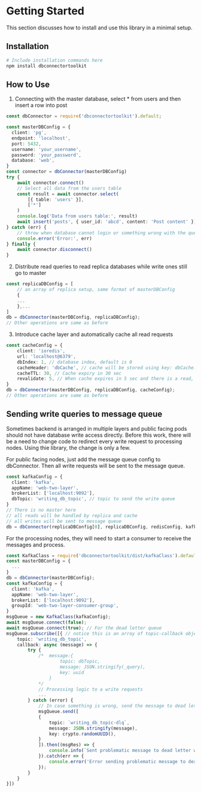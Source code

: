 Getting Started
===============

This section discusses how to install and use this library in a minimal setup.

Installation
------------
```bash
# Include installation commands here
npm install dbconnectortoolkit
```

How to Use
----------
1) Connecting with the master database, select * from users and then insert a row into post
```typescript
const dbConnector = require('dbconnectortoolkit').default;

const masterDBConfig = {
  client: 'pg',
  endpoint: 'localhost',
  port: 5432,
  username: 'your_username',
  password: 'your_password',
  database: 'web',
}
const connector = dbConnector(masterDBConfig)
try {
    await connector.connect()
    // Select all data from the users table
    const result = await connector.select(
        [{ table: 'users' }],
        ['*']
    )
    console.log('Data from users table:', result)
    await insert('posts', { user_id: 'abcd', content: 'Post content' })
} catch (err) {
    // throw when database cannot login or something wrong with the query
    console.error('Error:', err)
} finally {
    await connector.disconnect()
}
```

2) Distribute read queries to read replica databases while write ones still go to master
```typescript
const replicaDBConfig = [
    // an array of replica setup, same format of masterDBConfig
    {
    ...
    },...
]
db = dbConnector(masterDBConfig, replicaDBConfig);
// Other operations are same as before
```

3) Introduce cache layer and automatically cache all read requests
```typescript
const cacheConfig = {
    client: 'ioredis',
    url: 'localhost@6379',
    dbIndex: 1, // database index, default is 0
    cacheHeader: 'dbCache', // cache will be stored using key: dbCache:${sha256 hash of the raw query}
    cacheTTL: 30, // Cache expiry in 30 sec
    revalidate: 5, // When cache expires in 5 sec and there is a read, revalidate the cache
}
db = dbConnector(masterDBConfig, replicaDBConfig, cacheConfig);
// Other operations are same as before
```

Sending write queries to message queue
--------------------------------------
Sometimes backend is arranged in multiple layers and public facing pods should not have database write access directly. Before this work, there will be a need to change code to redirect every write request to processing nodes.
Using thie library, the change is only a few.

For public facing nodes, just add the message queue config to dbConnector. Then all write requests will be sent to the message queue.
```typescript
const kafkaConfig = {
  client: 'kafka',
  appName: 'web-two-layer',
  brokerList: ['localhost:9092'],
  dbTopic: 'writing_db_topic', // topic to send the write queue
}
// There is no master here
// all reads will be handled by replica and cache
// all writes will be sent to message queue
db = dbConnector(replicaDBConfig[0], replicaDBConfig, redisConfig, kafkaConfig);
```

For the processing nodes, they will need to start a consumer to receive the messages and process.
```typescript
const KafkaClass = require('dbconnectortoolkit/dist/kafkaClass').default;
const masterDBConfig = {
  ...
}
db = dbConnector(masterDBConfig);
const kafkaConfig = {
  client: 'kafka',
  appName: 'web-two-layer',
  brokerList: ['localhost:9092'],
  groupId: 'web-two-layer-consumer-group',
}
msgQueue = new KafkaClass(kafkaConfig);
await msgQueue.connect(false);
await msgQueue.connect(true); // For the dead letter queue
msgQueue.subscribe([{ // notice this is an array of topic-callback objects
    topic: 'writing_db_topic',
    callback: async (message) => {
        try {
            /*  message:{
                    topic: dbTopic,
                    message: JSON.stringify(_query),
                    key: uuid
                }
            */
            // Processing logic to a write requests
            ...
        } catch (error) {
            // In case something is wrong, send the message to dead letter queue
            msgQueue.send([
            {
                topic: `writing_db_topic-dlq`,
                message: JSON.stringify(message),
                key: crypto.randomUUID(),
            }
            ]).then((msgRes) => {
                console.info(`Sent problematic message to dead letter with result:${msgRes}`);
            }).catch(err => {
                console.error('Error sending problematic message to dead letter:', err);
            });
        }
    }
}])
```
